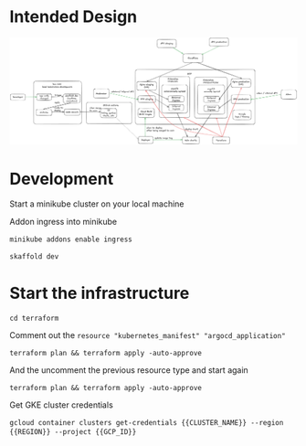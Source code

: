 # Intended Design

![Design](design.png)

# Development

Start a minikube cluster on your local machine 

Addon ingress into minikube

```
minikube addons enable ingress
```

```
skaffold dev
```

# Start the infrastructure

```
cd terraform
```

Comment out the `resource "kubernetes_manifest" "argocd_application"`

```
terraform plan && terraform apply -auto-approve
```

And the uncomment the previous resource type and start again

```
terraform plan && terraform apply -auto-approve
```

Get GKE cluster credentials

```
gcloud container clusters get-credentials {{CLUSTER_NAME}} --region {{REGION}} --project {{GCP_ID}}
```